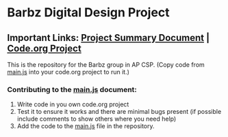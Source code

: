 # Barbz Digital Design Project

## Important Links: [Project Summary Document](https://docs.google.com/document/d/1KOwAttRs5PJVpDurJPEm6zX7ZYKc6QFgth2k-IKpGfM/edit?usp=sharing) | [Code.org Project](https://studio.code.org/projects/applab/VWt-gBIQkKLiNr4UkI_L-LxIVwCaMgnzT3bjnEqNiDA)

This is the repository for the Barbz group in AP CSP. (Copy code from [main.js](main.js) into your code.org project to run it.)

### Contributing to the [main.js](main.js) document:

1. Write code in you own code.org project
2. Test it to ensure it works and there are minimal bugs present (if possible include comments to show others where you need help)
3. Add the code to the [main.js](main.js) file in the repository.
